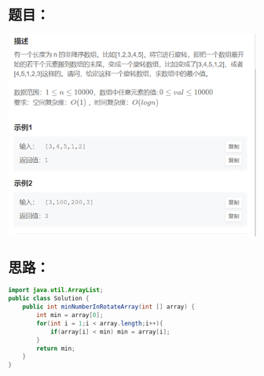 # 题目：

![](https://github.com/SaoDiSengA/forWork/blob/master/images/旋转数组的最小数字.png)

# 思路：

```java
import java.util.ArrayList;
public class Solution {
    public int minNumberInRotateArray(int [] array) {
        int min = array[0];
        for(int i = 1;i < array.length;i++){
            if(array[i] < min) min = array[i];
        }
        return min;
    }
}
```

